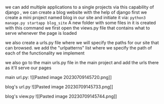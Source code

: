 we can add multiple applications to a single projects via this capability of django , we can create a blog website with the help of django 
first we create a mini project named blog in our site and initiate it via:
`python3 manage.py startapp blog_site`
A new folder with some files in it is created with this command
we first open the views.py file that contains what to serve whenever the page is loaded

we also create a urls.py file where we will specify the paths for our site that can browsed. we add the "urlpatterns" list where we specify the path of each of the functionality we implement

we also go to the main urls.py file in the main project and add the urls there as it'll serve our pages 

main url.py:
![[Pasted image 20230709145720.png]]

blog's url.py
![[Pasted image 20230709145733.png]]

blog's view.py
![[Pasted image 20230709145744.png]]

